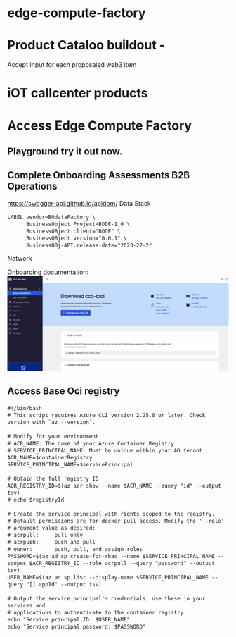 # edge-compute-factory


# Product Cataloo buildout - 
Accept Input for each proposaled web3 item 



# iOT callcenter products 

# Access Edge Compute Factory  

## Playground try it out now.


## Complete Onboarding Assessments B2B Operations


https://swagger-api.github.io/apidom/
Data Stack 
``` 
LABEL vendor=BOdataFactory \
      BusinessObject.Project=BODF-1.0 \
      BusinessOBject.client="BODF" \  
      BusinessOBject.version="0.0.1" \
      BusinessOBj-API.release-date="2023-27-2"

``` 


Network 



Onboarding documentation: 
![alt text][dashboard]

[dashboard]: https://github.com/andrewpsp/edge-compute-factory/blob/main/images/ccc-tool-dashboard.png "ccc-tool download and ccc dashboard"




## Access Base Oci registry  
```
#!/bin/bash
# This script requires Azure CLI version 2.25.0 or later. Check version with `az --version`.

# Modify for your environment.
# ACR_NAME: The name of your Azure Container Registry
# SERVICE_PRINCIPAL_NAME: Must be unique within your AD tenant
ACR_NAME=$containerRegistry
SERVICE_PRINCIPAL_NAME=$servicePrincipal

# Obtain the full registry ID
ACR_REGISTRY_ID=$(az acr show --name $ACR_NAME --query "id" --output tsv)
# echo $registryId

# Create the service principal with rights scoped to the registry.
# Default permissions are for docker pull access. Modify the '--role'
# argument value as desired:
# acrpull:     pull only
# acrpush:     push and pull
# owner:       push, pull, and assign roles
PASSWORD=$(az ad sp create-for-rbac --name $SERVICE_PRINCIPAL_NAME --scopes $ACR_REGISTRY_ID --role acrpull --query "password" --output tsv)
USER_NAME=$(az ad sp list --display-name $SERVICE_PRINCIPAL_NAME --query "[].appId" --output tsv)

# Output the service principal's credentials; use these in your services and
# applications to authenticate to the container registry.
echo "Service principal ID: $USER_NAME"
echo "Service principal password: $PASSWORD"
```

